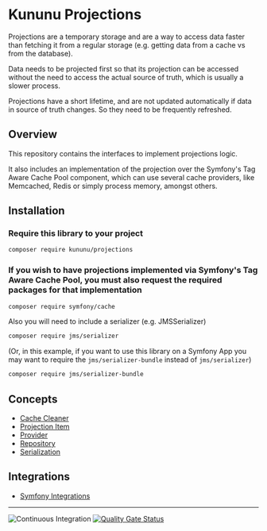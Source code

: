 # Kununu Projections

Projections are a temporary storage and are a way to access data faster than fetching it from a regular storage (e.g. getting data from a cache vs from the database).

Data needs to be projected first so that its projection can be accessed without the need to access the actual source of truth, which is usually a slower process.

Projections have a short lifetime, and are not updated automatically if data in source of truth changes. So they need to be frequently refreshed.

## Overview

This repository contains the interfaces to implement projections logic.

It also includes an implementation of the projection over the Symfony's Tag Aware Cache Pool component, which can use several cache providers, like Memcached, Redis or simply process memory, amongst others.

## Installation

### Require this library to your project

```bash
composer require kununu/projections
```

### If you wish to have projections implemented via Symfony's Tag Aware Cache Pool, you must also request the required packages for that implementation
 
```bash
composer require symfony/cache
```

Also you will need to include a serializer (e.g. JMSSerializer)

```bash
composer require jms/serializer
```

(Or, in this example, if you want to use this library on a Symfony App you may want to require the `jms/serializer-bundle` instead of `jms/serializer`)

```bash
composer require jms/serializer-bundle
```

## Concepts

- [Cache Cleaner](docs/cache-cleaner.md)
- [Projection Item](docs/projection-item.md)
- [Provider](docs/provider.md)
- [Repository](docs/repository.md)
- [Serialization](docs/serialization.md)

## Integrations
- [Symfony Integrations](docs/symfony.md)

------------------------------

![Continuous Integration](https://github.com/kununu/projections/actions/workflows/continuous-integration.yml/badge.svg)
[![Quality Gate Status](https://sonarcloud.io/api/project_badges/measure?project=kununu_projections&metric=alert_status)](https://sonarcloud.io/dashboard?id=kununu_projections)

